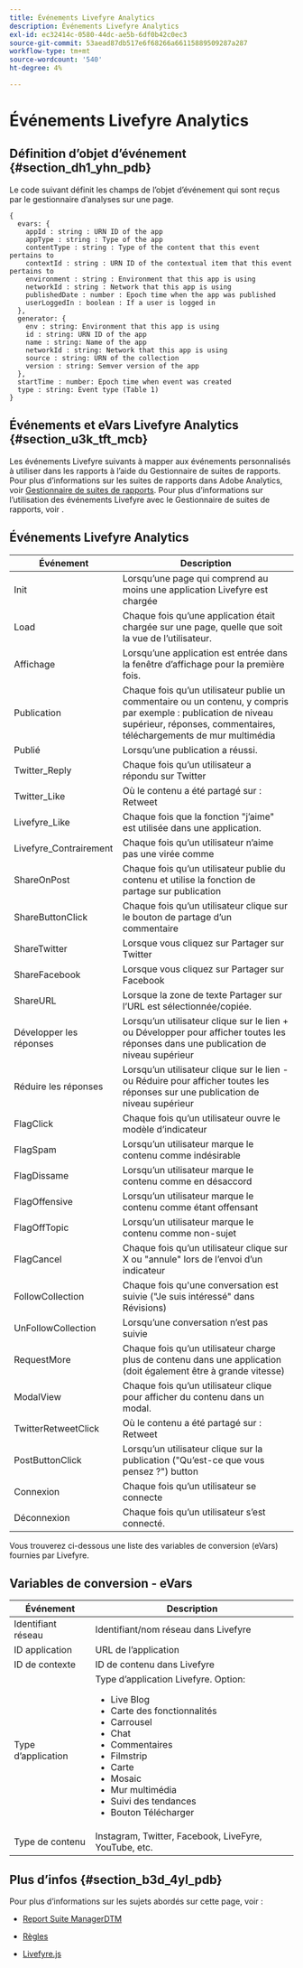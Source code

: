 ```yaml
---
title: Événements Livefyre Analytics
description: Événements Livefyre Analytics
exl-id: ec32414c-0580-44dc-ae5b-6df0b42c0ec3
source-git-commit: 53aead87db517e6f68266a66115889509287a287
workflow-type: tm+mt
source-wordcount: '540'
ht-degree: 4%

---
```


# Événements Livefyre Analytics

## Définition d’objet d’événement {#section_dh1_yhn_pdb}

Le code suivant définit les champs de l’objet d’événement qui sont reçus par le gestionnaire d’analyses sur une page.

```
{
  evars: {
    appId : string : URN ID of the app
    appType : string : Type of the app
    contentType : string : Type of the content that this event pertains to
    contextId : string : URN ID of the contextual item that this event pertains to
    environment : string : Environment that this app is using
    networkId : string : Network that this app is using
    publishedDate : number : Epoch time when the app was published
    userLoggedIn : boolean : If a user is logged in
  },
  generator: {
    env : string: Environment that this app is using
    id : string: URN ID of the app
    name : string: Name of the app
    networkId : string: Network that this app is using
    source : string: URN of the collection
    version : string: Semver version of the app
  },
  startTime : number: Epoch time when event was created
  type : string: Event type (Table 1)
}
```

## Événements et eVars Livefyre Analytics {#section_u3k_tft_mcb}

Les événements Livefyre suivants à mapper aux événements personnalisés à utiliser dans les rapports à l’aide du Gestionnaire de suites de rapports. Pour plus d’informations sur les suites de rapports dans Adobe Analytics, voir [Gestionnaire de suites de rapports](https://experienceleague.adobe.com/docs/analytics/admin/manage-report-suites/report-suites-admin.html?lang=en). Pour plus d’informations sur l’utilisation des événements Livefyre avec le Gestionnaire de suites de rapports, voir [](../livefyre-analytics/c-use-livefyre-with-adobe-analytics.md#section_iks_kgd_4cb).

## Événements Livefyre Analytics

| Événement | Description |
|---|---|
| Init | Lorsqu’une page qui comprend au moins une application Livefyre est chargée |
| Load | Chaque fois qu’une application était chargée sur une page, quelle que soit la vue de l’utilisateur. |
| Affichage | Lorsqu’une application est entrée dans la fenêtre d’affichage pour la première fois. |
| Publication | Chaque fois qu’un utilisateur publie un commentaire ou un contenu, y compris par exemple : publication de niveau supérieur, réponses, commentaires, téléchargements de mur multimédia |
| Publié | Lorsqu’une publication a réussi. |
| Twitter_Reply | Chaque fois qu’un utilisateur a répondu sur Twitter |
| Twitter_Like | Où le contenu a été partagé sur : Retweet |
| Livefyre_Like | Chaque fois que la fonction &quot;j’aime&quot; est utilisée dans une application. |
| Livefyre_Contrairement | Chaque fois qu’un utilisateur n’aime pas une virée comme |
| ShareOnPost | Chaque fois qu’un utilisateur publie du contenu et utilise la fonction de partage sur publication |
| ShareButtonClick | Chaque fois qu’un utilisateur clique sur le bouton de partage d’un commentaire |
| ShareTwitter | Lorsque vous cliquez sur Partager sur Twitter |
| ShareFacebook | Lorsque vous cliquez sur Partager sur Facebook |
| ShareURL | Lorsque la zone de texte Partager sur l’URL est sélectionnée/copiée. |
| Développer les réponses | Lorsqu’un utilisateur clique sur le lien + ou Développer pour afficher toutes les réponses dans une publication de niveau supérieur |
| Réduire les réponses | Lorsqu’un utilisateur clique sur le lien - ou Réduire pour afficher toutes les réponses sur une publication de niveau supérieur |
| FlagClick | Chaque fois qu’un utilisateur ouvre le modèle d’indicateur |
| FlagSpam | Lorsqu’un utilisateur marque le contenu comme indésirable |
| FlagDissame | Lorsqu’un utilisateur marque le contenu comme en désaccord |
| FlagOffensive | Lorsqu’un utilisateur marque le contenu comme étant offensant |
| FlagOffTopic | Lorsqu’un utilisateur marque le contenu comme non-sujet |
| FlagCancel | Chaque fois qu’un utilisateur clique sur X ou &quot;annule&quot; lors de l’envoi d’un indicateur |
| FollowCollection | Chaque fois qu&#39;une conversation est suivie (&quot;Je suis intéressé&quot; dans Révisions) |
| UnFollowCollection | Lorsqu’une conversation n’est pas suivie |
| RequestMore | Chaque fois qu’un utilisateur charge plus de contenu dans une application (doit également être à grande vitesse) |
| ModalView | Chaque fois qu’un utilisateur clique pour afficher du contenu dans un modal. |
| TwitterRetweetClick | Où le contenu a été partagé sur : Retweet |
| PostButtonClick | Lorsqu’un utilisateur clique sur la publication (&quot;Qu’est-ce que vous pensez ?&quot;) button |
| Connexion | Chaque fois qu’un utilisateur se connecte |
| Déconnexion | Chaque fois qu’un utilisateur s’est connecté. |

Vous trouverez ci-dessous une liste des variables de conversion (eVars) fournies par Livefyre.

## Variables de conversion - eVars

| Événement | Description |
|--- |--- |
| Identifiant réseau | Identifiant/nom réseau dans Livefyre |
| ID application | URL de l’application |
| ID de contexte | ID de contenu dans Livefyre |
| Type d’application | Type d’application Livefyre. Option: <br><ul><li>Live Blog  </li><li> Carte des fonctionnalités</li><li>Carrousel</li><li>Chat </li><li>Commentaires</li><li>Filmstrip</li><li>Carte</li><li>Mosaic</li><li>Mur multimédia</li><li>Suivi des tendances</li><li>Bouton Télécharger</li></ul> |
| Type de contenu | Instagram, Twitter, Facebook, LiveFyre, YouTube, etc. |

## Plus d’infos {#section_b3d_4yl_pdb}

Pour plus d’informations sur les sujets abordés sur cette page, voir :

* [Report Suite ](https://experienceleague.adobe.com/docs/analytics/admin/manage-report-suites/report-suites-admin.html?lang=en)[ManagerDTM](https://experienceleague.adobe.com/docs/livefyre/using/apps/filmstrip/c-filmstrip-app.html?lang=en)

* [Règles](https://experienceleague.adobe.com/docs/dtm/using/resources/rules/create-rules.html?lang=en)
* [Livefyre.js](/help/implementation/c-livefyre.js.md)
